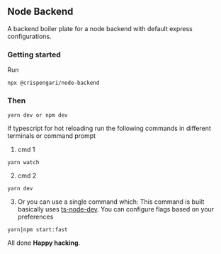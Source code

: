 ## Node Backend

A backend boiler plate for a node backend with default express configurations.

### Getting started

Run

```
npx @crispengari/node-backend
```

### Then

```
yarn dev or npm dev
```

If typescript for hot reloading run the following commands in different terminals or command prompt

1. cmd 1

```
yarn watch
```

2. cmd 2

```
yarn dev
```

3. Or you can use a single command which:
   This command is built basically uses [ts-node-dev](https://www.npmjs.com/package/ts-node-dev). You can configure flags based on your preferences

```
yarn|npm start:fast
```

All done **Happy hacking**.
